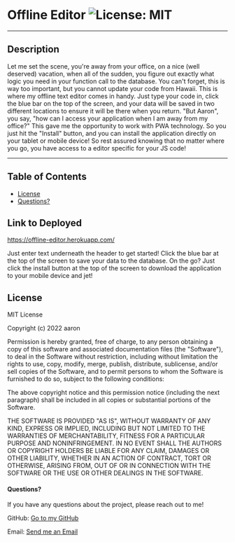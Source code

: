 # Offline Editor ![License: MIT](https://img.shields.io/badge/license-MIT-orange?style=for-the-badge&logo=appveyor)

---

## Description

Let me set the scene, you're away from your office, on a nice (well deserved) vacation, when all of the sudden, you figure out exactly what logic you need in your function call to the database. You can't forget, this is way too important, but you cannot update your code from Hawaii. This is where my offline text editor comes in handy. Just type your code in, click the blue bar on the top of the screen, and your data will be saved in two different locations to ensure it will be there when you return. "But Aaron", you say, "how can I access your application when I am away from my office?" This gave me the opportunity to work with PWA technology. So you just hit the "Install" button, and you can install the application directly on your tablet or mobile device! So rest assured knowing that no matter where you go, you have access to a editor specific for your JS code!

---

## Table of Contents

- [License](#license)
- [Questions?](#questions)

## Link to Deployed

https://offline-editor.herokuapp.com/

Just enter text underneath the header to get started! Click the blue bar at the top of the screen to save your data to the database. On the go? Just click the install button at the top of the screen to download the application to your mobile device and jet!

## License

MIT License

Copyright (c) 2022 aaron

Permission is hereby granted, free of charge, to any person obtaining a copy of this software and associated documentation files (the "Software"), to deal in the Software without restriction, including without limitation the rights to use, copy, modify, merge, publish, distribute, sublicense, and/or sell copies of the Software, and to permit persons to whom the Software is furnished to do so, subject to the following conditions:

The above copyright notice and this permission notice (including the next paragraph) shall be included in all copies or substantial portions of the Software.

THE SOFTWARE IS PROVIDED "AS IS", WITHOUT WARRANTY OF ANY KIND, EXPRESS OR IMPLIED, INCLUDING BUT NOT LIMITED TO THE WARRANTIES OF MERCHANTABILITY, FITNESS FOR A PARTICULAR PURPOSE AND NONINFRINGEMENT. IN NO EVENT SHALL THE AUTHORS OR COPYRIGHT HOLDERS BE LIABLE FOR ANY CLAIM, DAMAGES OR OTHER LIABILITY, WHETHER IN AN ACTION OF CONTRACT, TORT OR OTHERWISE, ARISING FROM, OUT OF OR IN CONNECTION WITH THE SOFTWARE OR THE USE OR OTHER DEALINGS IN THE SOFTWARE.

#### Questions?

If you have any questions about the project, please reach out to me!

GitHub: [Go to my GitHub](https://github.com/afarr002)

Email: [Send me an Email](afarrell002@gmail.com)
